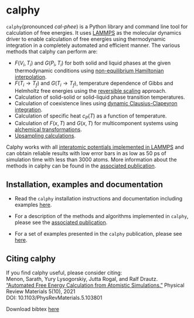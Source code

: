 # calphy

`calphy`(pronounced _cal-phee_) is a Python library and command line tool for calculation of free energies. It uses [LAMMPS](https://www.lammps.org/) as the molecular dynamics driver to enable calculation of free energies using thermodynamic integration in a completely automated and efficient manner. The various methods that calphy can perform are:

- $F(V_i,T_i)$ and $G(P_i,T_i)$ for both solid and liquid phases at the given thermodynamic conditions using [non-equilibrium Hamiltonian interpolation](https://linkinghub.elsevier.com/retrieve/pii/S0927025615007089).
- $F(T_i \to T_f)$ and $G(T_i \to T_f)$, temperature dependence of Gibbs and Helmholtz free energies using the [reversible scaling](https://link.aps.org/doi/10.1103/PhysRevLett.83.3973) approach.
- Calculation of solid-solid or solid-liquid phase transition temperatures.
- Calculation of coexistence lines using [dynamic Clausius-Clapeyron integration](http://aip.scitation.org/doi/10.1063/1.1420486).
- Calculation of specific heat $c_P(T)$ as a function of temperature.
- Calculation of $F(x, T)$ and $G(x, T)$ for multicomponent systems using [alchemical transformations](https://journals.aps.org/prmaterials/abstract/10.1103/PhysRevMaterials.5.103801).
- [Upsampling calculations](https://journals.aps.org/prmaterials/abstract/10.1103/PhysRevMaterials.5.103801).

Calphy works with all [interatomic potentials implemented in LAMMPS](https://docs.lammps.org/pairs.html) and can obtain reliable results with low error bars in as low as 50 ps of simulation time with less than 3000 atoms. More information about the methods in calphy can be found in the [associated publication](https://journals.aps.org/prmaterials/abstract/10.1103/PhysRevMaterials.5.103801).

## Installation, examples and documentation

- Read the `calphy` installation instructions and documentation including examples [here](https://calphy.readthedocs.io/en/latest/index.html).

- For a description of the methods and algorithms implemented in `calphy`, please see the [associated publication](https://journals.aps.org/prmaterials/abstract/10.1103/PhysRevMaterials.5.103801).

- For a set of examples presented in the `calphy` publication, please see [here](https://github.com/srmnitc/calphy-publication-examples).
 
## Citing calphy

If you find calphy useful, please consider citing:  
Menon, Sarath, Yury Lysogorskiy, Jutta Rogal, and Ralf Drautz.   
[“Automated Free Energy Calculation from Atomistic Simulations.”](https://journals.aps.org/prmaterials/abstract/10.1103/PhysRevMaterials.5.103801) 
Physical Review Materials 5(10), 2021  
DOI: 10.1103/PhysRevMaterials.5.103801  

Download bibtex [here](https://journals.aps.org/prmaterials/export/10.1103/PhysRevMaterials.5.103801?type=bibtex&download=true)

